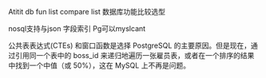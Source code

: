 Atitit db fun list compare list 数据库功能比较选型





nosql支持与json 字段索引
Pg可以myslcant

公共表表达式(CTEs) 和窗口函数是选择 PostgreSQL 的主要原因。但是现在，通过引用同一个表中的 boss_id 来递归地遍历一张雇员表，或者在一个排序的结果中找到一个中值（或 50%），这在 MySQL 上不再是问题。
